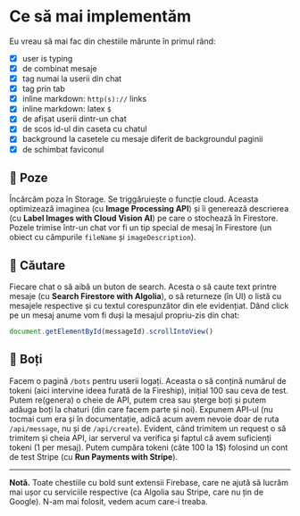 # Ce să mai implementăm

Eu vreau să mai fac din chestiile mărunte în primul rând:

- [x] user is typing
- [x] de combinat mesaje
- [x] tag numai la userii din chat
- [x] tag prin tab
- [x] inline markdown: `http(s)://` links
- [x] inline markdown: latex `$`
- [x] de afișat userii dintr-un chat
- [x] de scos id-ul din caseta cu chatul
- [x] background la casetele cu mesaje diferit de backgroundul paginii
- [x] de schimbat faviconul

## 📸 Poze

Încărcăm poza în Storage. Se triggăruiește o funcție cloud. Aceasta optimizează imaginea (cu **Image Processing API**) și îi generează descrierea (cu **Label Images with Cloud Vision AI**) pe care o stochează în Firestore. Pozele trimise într-un chat vor fi un tip special de mesaj în Firestore (un obiect cu câmpurile `fileName` și `imageDescription`).

## 🔎 Căutare

Fiecare chat o să aibă un buton de search. Acesta o să caute text printre mesaje (cu **Search Firestore with Algolia**), o să returneze (în UI) o listă cu mesajele respective și cu textul corespunzător din ele evidențiat. Dând click pe un mesaj anume vom fi duși la mesajul propriu-zis din chat:

```js
document.getElementById(messageId).scrollIntoView()
```

## 🤖 Boți

Facem o pagină `/bots` pentru userii logați. Aceasta o să conțină numărul de tokeni (aici intervine ideea furată de la Fireship), inițial 100 sau ceva de test. Putem re(genera) o cheie de API, putem crea sau șterge boți și putem adăuga boți la chaturi (din care facem parte și noi). Expunem API-ul (nu tocmai cum era și în documentație, adică acum avem nevoie doar de ruta `/api/message`, nu și de `/api/create`). Evident, când trimitem un request o să trimitem și cheia API, iar serverul va verifica și faptul că avem suficienți tokeni (1 per mesaj). Putem cumpăra tokeni (câte 100 la 1$) folosind un cont de test Stripe (cu **Run Payments with Stripe**).

---

**Notă.** Toate chestiile cu bold sunt extensii Firebase, care ne ajută să lucrăm mai ușor cu serviciile respective (ca Algolia sau Stripe, care nu țin de Google). N-am mai folosit, vedem acum care-i treaba.
